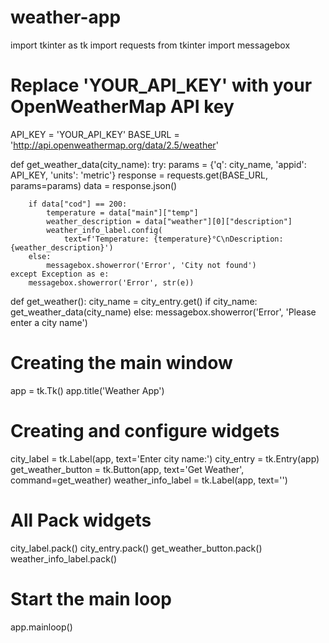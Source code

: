 # weather-app
import tkinter as tk
import requests
from tkinter import messagebox

# Replace 'YOUR_API_KEY' with your  OpenWeatherMap API key
API_KEY = 'YOUR_API_KEY'
BASE_URL = 'http://api.openweathermap.org/data/2.5/weather'

def get_weather_data(city_name):
    try:
        params = {'q': city_name, 'appid': API_KEY, 'units': 'metric'}
        response = requests.get(BASE_URL, params=params)
        data = response.json()

        if data["cod"] == 200:
            temperature = data["main"]["temp"]
            weather_description = data["weather"][0]["description"]
            weather_info_label.config(
                text=f'Temperature: {temperature}°C\nDescription: {weather_description}')
        else:
            messagebox.showerror('Error', 'City not found')
    except Exception as e:
        messagebox.showerror('Error', str(e))

def get_weather():
    city_name = city_entry.get()
    if city_name:
        get_weather_data(city_name)
    else:
        messagebox.showerror('Error', 'Please enter a city name')

# Creating the main window
app = tk.Tk()
app.title('Weather App')

# Creating  and configure widgets
city_label = tk.Label(app, text='Enter city name:')
city_entry = tk.Entry(app)
get_weather_button = tk.Button(app, text='Get Weather', command=get_weather)
weather_info_label = tk.Label(app, text='')

#  All Pack widgets
city_label.pack()
city_entry.pack()
get_weather_button.pack()
weather_info_label.pack()

# Start the main loop
app.mainloop()
